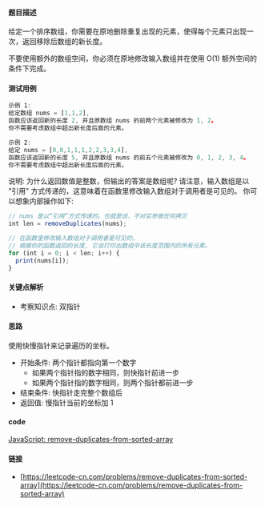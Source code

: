 #### 题目描述
给定一个排序数组，你需要在原地删除重复出现的元素，使得每个元素只出现一次，返回移除后数组的新长度。

不要使用额外的数组空间，你必须在原地修改输入数组并在使用 O(1) 额外空间的条件下完成。

#### 测试用例
```js
示例 1:
给定数组 nums = [1,1,2],
函数应该返回新的长度 2, 并且原数组 nums 的前两个元素被修改为 1, 2。
你不需要考虑数组中超出新长度后面的元素。

示例 2:
给定 nums = [0,0,1,1,1,2,2,3,3,4],
函数应该返回新的长度 5, 并且原数组 nums 的前五个元素被修改为 0, 1, 2, 3, 4。
你不需要考虑数组中超出新长度后面的元素。
```

说明:
为什么返回数值是整数，但输出的答案是数组呢?
请注意，输入数组是以 "引用" 方式传递的，这意味着在函数里修改输入数组对于调用者是可见的。
你可以想象内部操作如下:

```js
// nums 是以“引用”方式传递的。也就是说，不对实参做任何拷贝
int len = removeDuplicates(nums);

// 在函数里修改输入数组对于调用者是可见的。
// 根据你的函数返回的长度, 它会打印出数组中该长度范围内的所有元素。
for (int i = 0; i < len; i++) {
  print(nums[i]);
}
```

#### 关键点解析
- 考察知识点: 双指针

#### 思路
使用快慢指针来记录遍历的坐标。

- 开始条件: 两个指针都指向第一个数字
  - 如果两个指针指的数字相同，则快指针前进一步
  - 如果两个指针指的数字相同，则两个指针都前进一步
- 结束条件: 快指针走完整个数组后
- 返回值: 慢指针当前的坐标加 1

#### code
[JavaScript: remove-duplicates-from-sorted-array](../code/JavaScript/remove-duplicates-from-sorted-array.js)

#### 链接
- [https://leetcode-cn.com/problems/remove-duplicates-from-sorted-array](https://leetcode-cn.com/problems/remove-duplicates-from-sorted-array)
